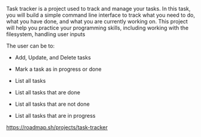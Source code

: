 Task tracker is a project used to track and manage your tasks. In this task, you will build a simple command line interface to track what you need to do, what you have done, and what you are currently working on. This project will help you practice your programming skills, including working with the filesystem, handling user inputs

The user can be to:

* Add, Update, and Delete tasks

* Mark a task as in progress or done

* List all tasks

* List all tasks that are done

* List all tasks that are not done

* List all tasks that are in progress

https://roadmap.sh/projects/task-tracker
